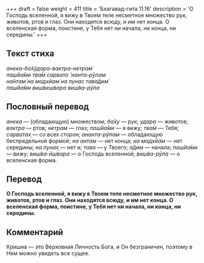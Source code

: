 +++
draft = false
weight = 411
title = 'Бхагавад-гита 11.16'
description = 'О Господь вселенной, я вижу в Твоем теле несметное множество рук, животов, ртов и глаз. Они находятся всюду, и им нет конца. О вселенская форма, поистине, у Тебя нет ни начала, ни конца, ни середины.'
+++

## Текст стиха

_анека-ба̄хӯдара-вактра-нетрам̇  
паш́йа̄ми тва̄м̇ сарвато ’нанта-рӯпам  
на̄нтам̇ на мадхйам̇ на пунас тава̄дим̇  
паш́йа̄ми виш́веш́вара виш́ва-рӯпа_

## Пословный перевод

_анека_ — (обладающую) множеством; _ба̄ху_ — рук; _удара_ — животов; _вактра_ — ртов; _нетрам_ — глаз; _паш́йа̄ми_ — я вижу; _тва̄м_ — Тебя; _сарватах̣_ — со всех сторон; _ананта_\-_рӯпам_ — обладающую беспредельной формой; _на_ _антам_ — нет конца; _на_ _мадхйам_ — нет середины; _на_ _пунах̣_ — нет и; _тава_ — у Твоего; _а̄дим_ — начала; _паш́йа̄ми_ — вижу; _виш́ва_\-_ӣш́вара_ — о Господь вселенной; _виш́ва_\-_рӯпа_ — о вселенская форма.

## Перевод

**О Господь вселенной, я вижу в Твоем теле несметное множество рук, животов, ртов и глаз. Они находятся всюду, и им нет конца. О вселенская форма, поистине, у Тебя нет ни начала, ни конца, ни середины.**

## Комментарий

Кришна — это Верховная Личность Бога, и Он безграничен, поэтому в Нем можно увидеть все сущее.
